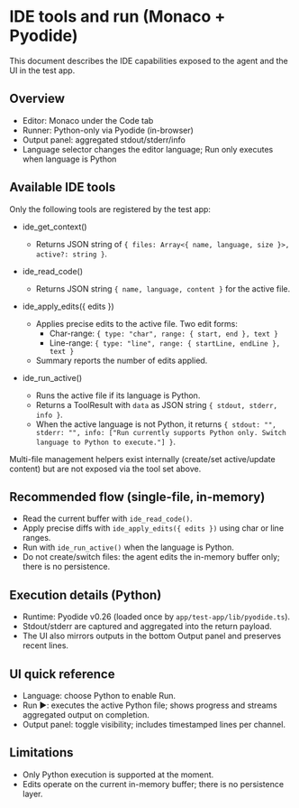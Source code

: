 # IDE tools and run (Monaco + Pyodide)

This document describes the IDE capabilities exposed to the agent and the UI in the test app.

## Overview
- Editor: Monaco under the Code tab
- Runner: Python-only via Pyodide (in-browser)
- Output panel: aggregated stdout/stderr/info
- Language selector changes the editor language; Run only executes when language is Python

## Available IDE tools
Only the following tools are registered by the test app:

- ide_get_context()
  - Returns JSON string of `{ files: Array<{ name, language, size }>, active?: string }`.

- ide_read_code()
  - Returns JSON string `{ name, language, content }` for the active file.

- ide_apply_edits({ edits })
  - Applies precise edits to the active file. Two edit forms:
    - Char-range: `{ type: "char", range: { start, end }, text }`
    - Line-range: `{ type: "line", range: { startLine, endLine }, text }`
  - Summary reports the number of edits applied.

- ide_run_active()
  - Runs the active file if its language is Python.
  - Returns a ToolResult with `data` as JSON string `{ stdout, stderr, info }`.
  - When the active language is not Python, it returns `{ stdout: "", stderr: "", info: ["Run currently supports Python only. Switch language to Python to execute."] }`.

Multi-file management helpers exist internally (create/set active/update content) but are not exposed via the tool set above.

## Recommended flow (single-file, in-memory)
- Read the current buffer with `ide_read_code()`.
- Apply precise diffs with `ide_apply_edits({ edits })` using char or line ranges.
- Run with `ide_run_active()` when the language is Python.
- Do not create/switch files: the agent edits the in-memory buffer only; there is no persistence.

## Execution details (Python)
- Runtime: Pyodide v0.26 (loaded once by `app/test-app/lib/pyodide.ts`).
- Stdout/stderr are captured and aggregated into the return payload.
- The UI also mirrors outputs in the bottom Output panel and preserves recent lines.

## UI quick reference
- Language: choose Python to enable Run.
- Run ▶: executes the active Python file; shows progress and streams aggregated output on completion.
- Output panel: toggle visibility; includes timestamped lines per channel.

## Limitations
- Only Python execution is supported at the moment.
- Edits operate on the current in-memory buffer; there is no persistence layer.
